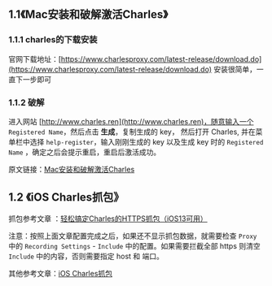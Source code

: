 ## 1.1《Mac安装和破解激活Charles》

### 1.1.1 charles的下载安装
官网下载地址：[https://www.charlesproxy.com/latest-release/download.do](https://www.charlesproxy.com/latest-release/download.do)
安装很简单，一直下一步即可

### 1.1.2 破解

进入网站 [http://www.charles.ren](http://www.charles.ren)，随意输入一个 `Registered Name`，然后点击 **生成**，复制生成的 key， 然后打开 Charles, 并在菜单栏中选择 `help-register`，输入刚刚生成的 key 以及生成 key 时的 `Registered Name` ，确定之后会提示重启，重启后激活成功。

原文链接：[Mac安装和破解激活Charles](https://www.cnblogs.com/x1you/p/12033839.html)

## 1.2 《iOS Charles抓包》

抓包参考文章 ：[轻松搞定Charles的HTTPS抓包（iOS13可用）](https://blog.csdn.net/y277an/article/details/103573163)

注意：按照上面文章配置完成之后，如果还不显示抓包数据，就需要检查 `Proxy ` 中的 `Recording Settings` - `Include` 中的配置。如果需要拦截全部 https 则清空 `Include` 中的内容，否则需要指定 host 和 端口。

其他参考文章：[iOS Charles抓包](https://www.jianshu.com/p/724ef9d3efb6)